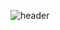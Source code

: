 ![header](https://capsule-render.vercel.app/api?type=rect&color=timeGradient&text=우리동네병원&animation=twinkling&fontSize=70&height=300)
